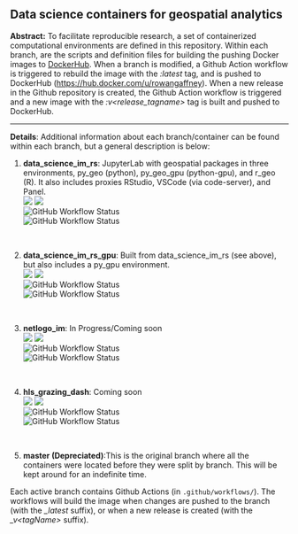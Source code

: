 ## Data science containers for geospatial analytics

**Abstract:** To facilitate reproducible research, a set of containerized computational environments are defined in this repository. Within each branch, are the scripts and definition files for building the pushing Docker images to [DockerHub]((https://hub.docker.com/u/rowangaffney)). When a branch is modified, a Github Action workflow is triggered to rebuild the image with the *:latest* tag, and is pushed to DockerHub (https://hub.docker.com/u/rowangaffney). When a new release in the Github repository is created, the Github Action workflow is triggered and a new image with the *:v<release_tagname>* tag is built and pushed to DockerHub.

---

**Details**: Additional information about each branch/container can be found within each branch, but a general description is below:
 
 1. **data_science_im_rs**: JupyterLab with geospatial packages in three environments, py_geo (python), py_geo_gpu (python-gpu), and r_geo (R). It also includes proxies RStudio, VSCode (via code-server), and Panel.<br>
 ![](https://img.shields.io/docker/image-size/rowangaffney/data_science_im_rs/latest)
 ![](https://img.shields.io/docker/pulls/rowangaffney/data_science_im_rs)<br>
 ![GitHub Workflow Status](https://img.shields.io/github/workflow/status/rmg55/container_stacks/data_science_im_rs_latest?label=build%3A%20data_science_im_rs%3Alatest)<br>
 ![GitHub Workflow Status](https://img.shields.io/github/workflow/status/rmg55/container_stacks/data_science_im_rs_tag?label=build%3A%20data_science_im_rs%3Av%3Ctag%3E)
 <br>

 2. **data_science_im_rs_gpu**: Built from data_science_im_rs (see above), but also includes a py_gpu environment.<br>
 ![](https://img.shields.io/docker/image-size/rowangaffney/data_science_im_rs_gpu/latest)
 ![](https://img.shields.io/docker/pulls/rowangaffney/data_science_im_rs_gpu)<br>
 ![GitHub Workflow Status](https://img.shields.io/github/workflow/status/rmg55/container_stacks/data_science_im_rs_gpu_latest?label=build%3A%20data_science_im_rs_gpu%3Alatest)<br>
 ![GitHub Workflow Status](https://img.shields.io/github/workflow/status/rmg55/container_stacks/data_science_im_rs_gpu_tag?label=build%3A%20data_science_im_rs_gpu%3Av%3Ctag%3E)
 <br>

 3. **netlogo_im**: In Progress/Coming soon<br>
 ![](https://img.shields.io/docker/image-size/rowangaffney/netlogo_im/latest)
 ![](https://img.shields.io/docker/pulls/rowangaffney/netlogo_im)<br>
 ![GitHub Workflow Status](https://img.shields.io/github/workflow/status/rmg55/container_stacks/netlogo_im_latest?label=build%3A%20netlogo_im%3Alatest)<br>
 ![GitHub Workflow Status](https://img.shields.io/github/workflow/status/rmg55/container_stacks/netlogo_im_tag?label=build%3A%20netlogo_im%3A%3Ctag%3E)
 <br>

 4. **hls_grazing_dash**: Coming soon<br>
 ![](https://img.shields.io/docker/image-size/rowangaffney/hls_grazing_dash/latest)
 ![](https://img.shields.io/docker/pulls/rowangaffney/hls_grazing_dash)<br>
 ![GitHub Workflow Status](https://img.shields.io/github/workflow/status/rmg55/container_stacks/netlogo_im_latest?label=build%3A%20hls_grazing_dash%3Alatest)<br>
 ![GitHub Workflow Status](https://img.shields.io/github/workflow/status/rmg55/container_stacks/netlogo_im_tag?label=build%3A%20hls_grazing_dash%3A%3Ctag%3E)
 <br>

5. **master (Depreciated)**:This is the original branch where all the containers were located before they were split by branch. This will be kept around for an indefinite time.

Each active branch contains Github Actions (in `.github/workflows/`). The workflows will build the image when changes are pushed to the branch (with the *_latest* suffix), or when a new release is created (with the *_v\<tagName>* suffix).
